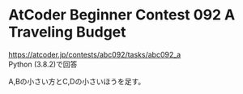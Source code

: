 # AtCoder Beginner Contest 092 A Traveling Budget  
https://atcoder.jp/contests/abc092/tasks/abc092_a  
Python (3.8.2)で回答  

A,Bの小さい方とC,Dの小さいほうを足す。
